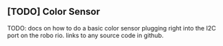 ## [TODO] Color Sensor

TODO: docs on how to do a basic color sensor plugging right into the I2C port on the robo rio.  links to any source code in github.
